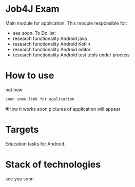 # Job4J Exam
Main module for application.
This module responsible for:
 - see soon.
To Do list:
- research functionality Android java
- research functionality Android Kotlin
- research functionality Android editor
- research functionality Android test tools
under process
# How to use
not now
```bash
soon some link for application
```
#How it works
soon pictures of application will appear
# Targets
Education tasks for Android.
# Stack of technologies
see you soon